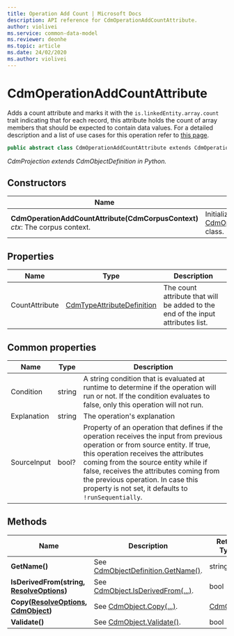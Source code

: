 ```yaml
---
title: Operation Add Count | Microsoft Docs
description: API reference for CdmOperationAddCountAttribute.
author: violivei
ms.service: common-data-model
ms.reviewer: deonhe 
ms.topic: article
ms.date: 24/02/2020
ms.author: violivei
---
```


# CdmOperationAddCountAttribute

Adds a count attribute and marks it with the `is.linkedEntity.array.count` trait indicating that for each record, this attribute holds the count of array members that should be expected to contain data values. For a detailed description and a list of use cases for this operation refer to [this page](../../../../sdk/projections/addcountattribute.md).

```csharp
public abstract class CdmOperationAddCountAttribute extends CdmOperationBase
```

*CdmProjection extends CdmObjectDefinition in Python.*

## Constructors

|Name|Description|
|---|---|
|**CdmOperationAddCountAttribute(CdmCorpusContext)**<br/>*ctx*: The corpus context.<br/>|Initializes a new instance of the [CdmOperationAddCountAttribute](addcountattribute.md) class.|

## Properties

|Name|Type|Description|
|---|---|---|
|CountAttribute|[CdmTypeAttributeDefinition](..\typeattribute.md)|The count attribute that will be added to the end of the input attributes list.

## Common properties

|Name|Type|Description|
|---|---|---|
|Condition|string|A string condition that is evaluated at runtime to determine if the operation will run or not. If the condition evaluates to false, only this operation will not run.
|Explanation|string|The operation's explanation
|SourceInput|bool?|Property of an operation that defines if the operation receives the input from previous operation or from source entity. If true, this operation receives the attributes coming from the source entity while if false, receives the attributes coming from the previous operation. In case this property is not set, it defaults to `!runSequentially`.

## Methods

|Name|Description|Return Type|
|---|---|---|
|**GetName()**|See [CdmObjectDefinition.GetName()](../cdmobjectdefinition.md#methods).|string|
|**IsDerivedFrom(string, [ResolveOptions](../../utilities/resolveoptions.md))**|See  [CdmObject.IsDerivedFrom(...)](../cdmobject.md#methods).|bool|
|**Copy([ResolveOptions](../../utilities/resolveoptions.md), [CdmObject](../cdmobject.md))**|See [CdmObject.Copy(...)](../cdmobject.md#methods).|[CdmObject](../cdmobject.md)|
|**Validate()**|See [CdmObject.Validate()](../cdmobject.md#methods).|bool|
